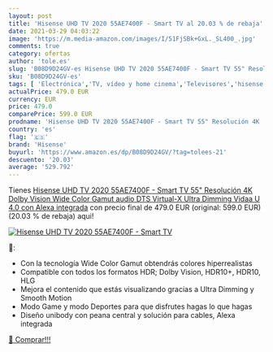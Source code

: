```yaml
---
layout: post
title: 'Hisense UHD TV 2020 55AE7400F - Smart TV al 20.03 % de rebaja'
date: 2021-03-29 04:03:22
image: 'https://m.media-amazon.com/images/I/51FjSBk+GxL._SL400_.jpg'
comments: true
category: ofertas
author: 'tole.es'
slug: 'B08D9D24GV-es Hisense UHD TV 2020 55AE7400F - Smart TV 55" Resolución 4K...'
sku: 'B08D9D24GV-es'
tags: [ 'Electrónica','TV, vídeo y home cinema','Televisores','hisense','smart','tv', ]
actualPrice: 479.0 EUR
currency: EUR
price: 479.0
comparePrice: 599.0 EUR
prodname: 'Hisense UHD TV 2020 55AE7400F - Smart TV 55" Resolución 4K  Dolby Vision  Wide Color Gamut  audio DTS Virtual-X  Ultra Dimming  Vidaa U 4.0  con Alexa integrada'
country: 'es'
flag: '🇪🇸'
brand: 'Hisense'
buyurl: 'https://www.amazon.es/dp/B08D9D24GV/?tag=tolees-21'
descuento: '20.03'
average: '529.792'
---
```


Tienes [Hisense UHD TV 2020 55AE7400F - Smart TV 55" Resolución 4K  Dolby Vision  Wide Color Gamut  audio DTS Virtual-X  Ultra Dimming  Vidaa U 4.0  con Alexa integrada](https://www.amazon.es/dp/B08D9D24GV/?tag=tolees-21) con precio final de  479.0 EUR (original: 599.0 EUR) (20.03 %  de rebaja) aqui!

[![Hisense UHD TV 2020 55AE7400F - Smart TV](https://m.media-amazon.com/images/I/51FjSBk+GxL._SL400_.jpg)](https://www.amazon.es/dp/B08D9D24GV/?tag=tolees-21)

🔎:

- Con la tecnología Wide Color Gamut obtendrás colores hiperrealistas
- Compatible con todos los formatos HDR; Dolby Vision, HDR10+, HDR10, HLG
- Mejora el contenido que estás visualizando gracias a Ultra Dimming y Smooth Motion
- Modo Game y modo Deportes para que disfrutes hagas lo que hagas
- Diseño unibody con peana central y solución para cables, Alexa integrada

[🛒 Comprar!!!](https://www.amazon.es/dp/B08D9D24GV/?tag=tolees-21)
